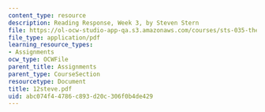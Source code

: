 ```yaml
---
content_type: resource
description: Reading Response, Week 3, by Steven Stern
file: https://ol-ocw-studio-app-qa.s3.amazonaws.com/courses/sts-035-the-history-of-computing-spring-2004/abc074f44786c893d20c306f0b4de429_12steve.pdf
file_type: application/pdf
learning_resource_types:
- Assignments
ocw_type: OCWFile
parent_title: Assignments
parent_type: CourseSection
resourcetype: Document
title: 12steve.pdf
uid: abc074f4-4786-c893-d20c-306f0b4de429
---
```

